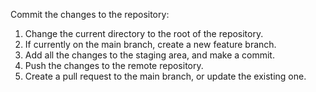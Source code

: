 Commit the changes to the repository:

1. Change the current directory to the root of the repository.
2. If currently on the main branch, create a new feature branch.
3. Add all the changes to the staging area, and make a commit.
4. Push the changes to the remote repository.
5. Create a pull request to the main branch, or update the existing one.
